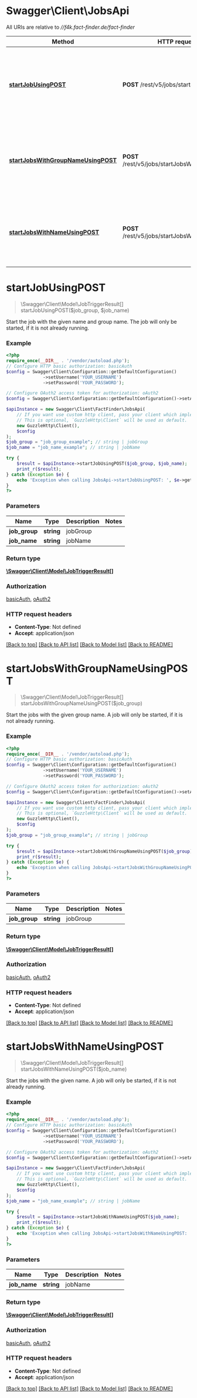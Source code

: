 # Swagger\Client\JobsApi

All URIs are relative to *//f4k.fact-finder.de/fact-finder*

Method | HTTP request | Description
------------- | ------------- | -------------
[**startJobUsingPOST**](JobsApi.md#startjobusingpost) | **POST** /rest/v5/jobs/startJob | Start the job with the given name and group name. The job will only be started, if it is not already running.
[**startJobsWithGroupNameUsingPOST**](JobsApi.md#startjobswithgroupnameusingpost) | **POST** /rest/v5/jobs/startJobsWithGroupName | Start the jobs with the given group name. A job will only be started, if it is not already running.
[**startJobsWithNameUsingPOST**](JobsApi.md#startjobswithnameusingpost) | **POST** /rest/v5/jobs/startJobsWithName | Start the jobs with the given name. A job will only be started, if it is not already running.

# **startJobUsingPOST**
> \Swagger\Client\Model\JobTriggerResult[] startJobUsingPOST($job_group, $job_name)

Start the job with the given name and group name. The job will only be started, if it is not already running.

### Example
```php
<?php
require_once(__DIR__ . '/vendor/autoload.php');
// Configure HTTP basic authorization: basicAuth
$config = Swagger\Client\Configuration::getDefaultConfiguration()
              ->setUsername('YOUR_USERNAME')
              ->setPassword('YOUR_PASSWORD');

// Configure OAuth2 access token for authorization: oAuth2
$config = Swagger\Client\Configuration::getDefaultConfiguration()->setAccessToken('YOUR_ACCESS_TOKEN');

$apiInstance = new Swagger\Client\FactFinder\JobsApi(
    // If you want use custom http client, pass your client which implements `GuzzleHttp\ClientInterface`.
    // This is optional, `GuzzleHttp\Client` will be used as default.
    new GuzzleHttp\Client(),
    $config
);
$job_group = "job_group_example"; // string | jobGroup
$job_name = "job_name_example"; // string | jobName

try {
    $result = $apiInstance->startJobUsingPOST($job_group, $job_name);
    print_r($result);
} catch (Exception $e) {
    echo 'Exception when calling JobsApi->startJobUsingPOST: ', $e->getMessage(), PHP_EOL;
}
?>
```

### Parameters

Name | Type | Description  | Notes
------------- | ------------- | ------------- | -------------
 **job_group** | **string**| jobGroup |
 **job_name** | **string**| jobName |

### Return type

[**\Swagger\Client\Model\JobTriggerResult[]**](../Model/JobTriggerResult.md)

### Authorization

[basicAuth](../../README.md#basicAuth), [oAuth2](../../README.md#oAuth2)

### HTTP request headers

 - **Content-Type**: Not defined
 - **Accept**: application/json

[[Back to top]](#) [[Back to API list]](../../README.md#documentation-for-api-endpoints) [[Back to Model list]](../../README.md#documentation-for-models) [[Back to README]](../../README.md)

# **startJobsWithGroupNameUsingPOST**
> \Swagger\Client\Model\JobTriggerResult[] startJobsWithGroupNameUsingPOST($job_group)

Start the jobs with the given group name. A job will only be started, if it is not already running.

### Example
```php
<?php
require_once(__DIR__ . '/vendor/autoload.php');
// Configure HTTP basic authorization: basicAuth
$config = Swagger\Client\Configuration::getDefaultConfiguration()
              ->setUsername('YOUR_USERNAME')
              ->setPassword('YOUR_PASSWORD');

// Configure OAuth2 access token for authorization: oAuth2
$config = Swagger\Client\Configuration::getDefaultConfiguration()->setAccessToken('YOUR_ACCESS_TOKEN');

$apiInstance = new Swagger\Client\FactFinder\JobsApi(
    // If you want use custom http client, pass your client which implements `GuzzleHttp\ClientInterface`.
    // This is optional, `GuzzleHttp\Client` will be used as default.
    new GuzzleHttp\Client(),
    $config
);
$job_group = "job_group_example"; // string | jobGroup

try {
    $result = $apiInstance->startJobsWithGroupNameUsingPOST($job_group);
    print_r($result);
} catch (Exception $e) {
    echo 'Exception when calling JobsApi->startJobsWithGroupNameUsingPOST: ', $e->getMessage(), PHP_EOL;
}
?>
```

### Parameters

Name | Type | Description  | Notes
------------- | ------------- | ------------- | -------------
 **job_group** | **string**| jobGroup |

### Return type

[**\Swagger\Client\Model\JobTriggerResult[]**](../Model/JobTriggerResult.md)

### Authorization

[basicAuth](../../README.md#basicAuth), [oAuth2](../../README.md#oAuth2)

### HTTP request headers

 - **Content-Type**: Not defined
 - **Accept**: application/json

[[Back to top]](#) [[Back to API list]](../../README.md#documentation-for-api-endpoints) [[Back to Model list]](../../README.md#documentation-for-models) [[Back to README]](../../README.md)

# **startJobsWithNameUsingPOST**
> \Swagger\Client\Model\JobTriggerResult[] startJobsWithNameUsingPOST($job_name)

Start the jobs with the given name. A job will only be started, if it is not already running.

### Example
```php
<?php
require_once(__DIR__ . '/vendor/autoload.php');
// Configure HTTP basic authorization: basicAuth
$config = Swagger\Client\Configuration::getDefaultConfiguration()
              ->setUsername('YOUR_USERNAME')
              ->setPassword('YOUR_PASSWORD');

// Configure OAuth2 access token for authorization: oAuth2
$config = Swagger\Client\Configuration::getDefaultConfiguration()->setAccessToken('YOUR_ACCESS_TOKEN');

$apiInstance = new Swagger\Client\FactFinder\JobsApi(
    // If you want use custom http client, pass your client which implements `GuzzleHttp\ClientInterface`.
    // This is optional, `GuzzleHttp\Client` will be used as default.
    new GuzzleHttp\Client(),
    $config
);
$job_name = "job_name_example"; // string | jobName

try {
    $result = $apiInstance->startJobsWithNameUsingPOST($job_name);
    print_r($result);
} catch (Exception $e) {
    echo 'Exception when calling JobsApi->startJobsWithNameUsingPOST: ', $e->getMessage(), PHP_EOL;
}
?>
```

### Parameters

Name | Type | Description  | Notes
------------- | ------------- | ------------- | -------------
 **job_name** | **string**| jobName |

### Return type

[**\Swagger\Client\Model\JobTriggerResult[]**](../Model/JobTriggerResult.md)

### Authorization

[basicAuth](../../README.md#basicAuth), [oAuth2](../../README.md#oAuth2)

### HTTP request headers

 - **Content-Type**: Not defined
 - **Accept**: application/json

[[Back to top]](#) [[Back to API list]](../../README.md#documentation-for-api-endpoints) [[Back to Model list]](../../README.md#documentation-for-models) [[Back to README]](../../README.md)

